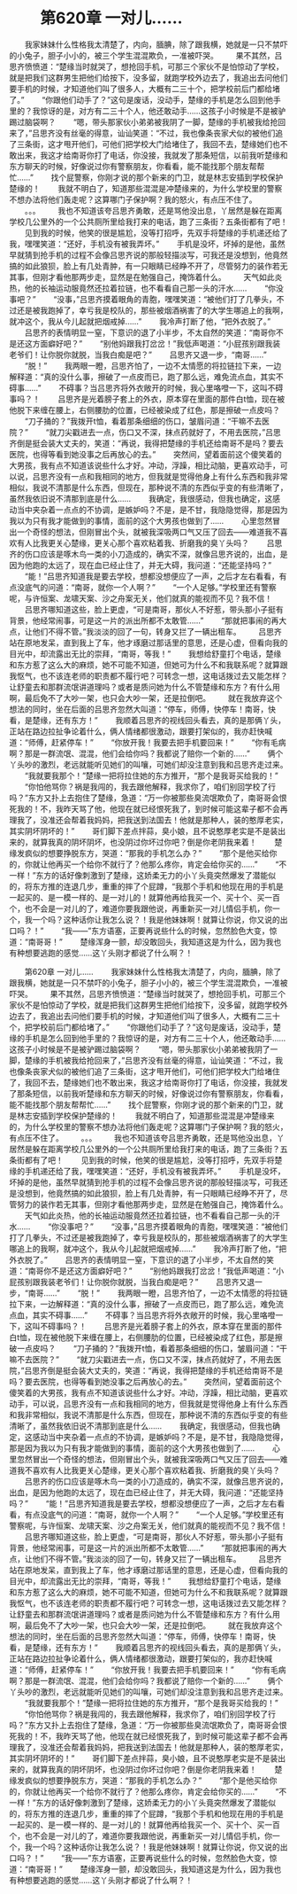 # 　　第620章 一对儿……
　　我家妹妹什么性格我太清楚了，内向，腼腆，除了跟我横，她就是一只不禁吓的小兔子，胆子小小的，被三个学生混混欺负，一准被吓哭。
　　果不其然，吕思齐愤愤道：“楚缘当时就哭了，想抢回手机，可那三个家伙不是怕惊动了学校，就是把我们这群男生把他们给按下，没多留，就跑学校外边去了，我追出去问他们要手机的时候，才知道他们叫了很多人，大概有二三十个，把学校前后门都给堵了。”
　　“你跟他们动手了？”这句是废话，没动手，楚缘的手机是怎么回到他手里的？我惊讶的是，对方有二三十个人，他还敢动手……这孩子小时候是不是被驴踢过脑袋啊？
　　“嗯，带头那家伙小弟弟被我阴了一脚，楚缘的手机被我给抢回来了，”吕思齐没有丝毫的得意，讪讪笑道：“不过，我也像条丧家犬似的被他们追了三条街，这才甩开他们，可他们把学校大门给堵住了，我回不去，楚缘她们也不敢出来，我这才给南哥你打了电话，你没接，我就发了那条短信，以前我听楚缘和东方聊天的时候，好像说过你有警察朋友，你看看，能不能找那个朋友帮帮忙……”
　　找个屁警察，你刚才说的那个新来的门卫，就是林志安插到学校保护楚缘的！
　　我就不明白了，知道那些混混是冲楚缘来的，为什么学校里的警察不想办法将他们轰走呢？这算哪门子保护啊？我的怒火，有点压不住了。
　　。。。
　　我也不知道该夸吕思齐勇敢，还是骂他没出息，丫居然是躲在距离学校几公里外的一个公共厕所里给我打来的电话，跑了三条街？五条街都有了吧！
　　见到我的时候，他笑的很是尴尬，没等打招呼，先双手将楚缘的手机递还给了我，嘿嘿笑道：“还好，手机没有被我弄坏。”
　　手机是没坏，坏掉的是他，虽然早就猜到抢手机的过程不会像吕思齐说的那般轻描淡写，可我还是没想到，他竟然搞的如此狼狈，脸上有几处青肿，有一只眼睛已经睁不开了，尽管努力的装作若无其事，但刚才看他那两步走，显然是在勉强自己，掩饰着什么。
　　天气如此炎热，他的长袖运动服竟然还拉着拉链，也不看看自己那一头的汗水……
　　“你没事吧？”
　　“没事，”吕思齐摸着眼角的青胞，嘿嘿笑道：“被他们打了几拳头，不过还是被我跑掉了，幸亏我是校队的，那些被烟酒祸害了的大学生哪追上的我啊，就冲这个，我从今儿起就把烟戒掉……”
　　我冷声打断了他，“把外衣脱了。”
　　吕思齐的表情明显一窒，下意识的退了小半步，不太自然的笑道：“南哥你不是还这方面癖好吧？”
　　“别他妈跟我打岔岔！”我低声喝道：“小屁孩别跟我装老爷们！让你脱你就脱，当我白痴是吧？”
　　吕思齐又退一步，“南哥……”
　　“脱！”
　　我两眼一瞪，吕思齐怕了，一边不太情愿的将拉链拉下来，一边解释道：“真的没什么事，擦破了一点皮而已，跑了那么远，难免流点血，其实不碍事……”
　　不碍事？当吕思齐将外衣敞开的时候，我心里咯噔一下，这叫不碍事吗？！
　　吕思齐是光着膀子套上的外衣，原本穿在里面的那件白t恤，现在被他脱下来缠在腰上，右侧腰肋的位置，已经被染成了红色，那是擦破一点皮吗？
　　“刀子捅的？”我拨开t恤，看着那条细细的伤口，皱眉问道：“干嘛不去医院？”
　　“就刀尖戳进去一点，伤口又不深，抹点药就好了，不用去医院，”吕思齐倒是挺会装大丈夫的，笑道：“再说，我得把楚缘的手机还给南哥不是吗？要去医院，也得等看到她没事之后再放心的去。”
　　突然间，望着面前这个傻笑着的大男孩，我有点不知道该说些什么才好。冲动，浮躁，相比动脑，更喜欢动手，可以说，吕思齐没有一点和我相同的地方，但我就是觉得他身上有什么东西和我非常相似，我说不清那是什么东西，但现在，那种说不清的东西似乎变的有些清晰了，虽然我依旧说不清那到底是什么……
　　我确定，我很感动，但我也确定，这感动当中夹杂着一点点的不协调，是嫉妒吗？不是，是不甘，我隐隐觉得，那是因为我以为只有我才能做到的事情，面前的这个大男孩也做到了……
　　心里忽然冒出一个奇怪的想法，但刚冒出个头，就被我深吸两口气又压了回去——难道我不喜欢有人比我更关心楚缘，更关心那个喜欢粘着我、折磨我的臭丫头吗？
　　吕思齐的伤口应该是啄木鸟一类的小刀造成的，确实不深，就像吕思齐说的，出血，是因为他跑的太远了，现在血已经止住了，并无大碍，我问道：“还能坚持吗？”
　　“能！”吕思齐知道我是要去学校，想都没想便应了一声，之后才左右看看，有点没底气的问道：“南哥，就你一个人啊？”
　　“一个人足够。”学校里还有警察呢，与许恒案、龙啸天案、沙之舟案无关，他们就真的能视而不见？我不信！
　　吕思齐哪知道这些，脸上更虚，“可是南哥，那伙人不好惹，带头那小子挺有背景，他经常闹事，可是这一片的派出所都不太敢管……”
　　“那就把事闹的再大点，让他们不得不管。”我淡淡的回了一句，转身又拦了一辆出租车。
　　吕思齐站在原地发呆，直到我上了车，他才琢磨过那话里的意思，还是心虚，但看向我的目光中，却流露出无比的崇拜，“南哥，等我！”
　　我想给舒童打个电话，楚缘和东方惹了这么大的麻烦，她不可能不知道，但她可为什么不和我联系呢？就算跟我怄气，也不该连老师的职责都不履行吧？可转念一想，这电话拨过去又能怎样？让舒童去和那群流氓讲道理吗？或者是质问她为什么不管楚缘和东方？有什么用啊，最后免不了大吵一架，也只会大吵一架，还是拉倒吧。
　　就在我放弃这个想法的同时，坐在后面的吕思齐忽然大叫道：“停车，师傅，快停车！南哥，快看，是楚缘，还有东方！”
　　我顺着吕思齐的视线回头看去，真的是那俩丫头，正站在路边拉扯争论着什么，俩人情绪都很激动，跟要打架似的，我亦赶快喊道：“师傅，赶紧停车！”
　　“你放开我！我要去把手机要回来！”
　　“你有毛病啊？那是一群流氓、混混，他们会给你吗？我都说了赔你一个新的……”
　　俩个丫头吵的激烈，老远就能听见她们的叫嚷，可她们却没注意到我和吕思齐走过来。
　　“我就要我那个！”楚缘一把将拉住她的东方推开，“那个是我哥买给我的！”
　　“你怕他骂你？祸是我闯的，我去跟他解释，我求你了，咱们别回学校了行吗？”东方又扑上去抱住了楚缘，急道：“万一你被那些臭流氓欺负了，南哥哥会恨死我的！不，我昨天骂了他，他现在就已经恨死我了，到时候可能这辈子都不会再理我了，没准还会帮着我妈妈，把我送到法国去！他就是那种人，装的憨厚老实，其实阴坏阴坏的！”
　　哥们脚下差点拌蒜，臭小娘，且不说憨厚老实是不是装出来的，就算我真的阴坏阴坏，也没阴过你坏过你吧？倒是你老阴我来着！
　　楚缘发疯似的想要挣脱东方，哭道：“那我的手机怎么办？”
　　“那个是他买给你的，你就让他再买一个给你不就行了？他那么疼你，肯定会给你买的……”
　　“不一样！”东方的话好像刺激到了楚缘，这娇柔无力的小丫头竟突然爆发了潜能似的，将东方推的连退几步，重重的摔了个屁蹲，“我那个手机和他现在用的手机是一起买的、是一模一样的、是一对儿的！就算他再给我买一个、买十个、买一百个，也不会是一对儿的了，难道你要我跟他说，再重新买一对儿情侣手机，你一个，我一个吗？这种话你让我怎么说？！我是他妹妹啊！就算让你说，你又说的出口吗？！”
　　“我——”东方语塞，正要再说些什么的时候，忽然脸色大变，惊道：“南哥哥！”
　　楚缘浑身一颤，却没敢回头，我知道这是为什么，因为我也有种想要逃跑的感觉……这丫头刚才都说了什么啊？！

　　第620章 一对儿……
　　我家妹妹什么性格我太清楚了，内向，腼腆，除了跟我横，她就是一只不禁吓的小兔子，胆子小小的，被三个学生混混欺负，一准被吓哭。
　　果不其然，吕思齐愤愤道：“楚缘当时就哭了，想抢回手机，可那三个家伙不是怕惊动了学校，就是把我们这群男生把他们给按下，没多留，就跑学校外边去了，我追出去问他们要手机的时候，才知道他们叫了很多人，大概有二三十个，把学校前后门都给堵了。”
　　“你跟他们动手了？”这句是废话，没动手，楚缘的手机是怎么回到他手里的？我惊讶的是，对方有二三十个人，他还敢动手……这孩子小时候是不是被驴踢过脑袋啊？
　　“嗯，带头那家伙小弟弟被我阴了一脚，楚缘的手机被我给抢回来了，”吕思齐没有丝毫的得意，讪讪笑道：“不过，我也像条丧家犬似的被他们追了三条街，这才甩开他们，可他们把学校大门给堵住了，我回不去，楚缘她们也不敢出来，我这才给南哥你打了电话，你没接，我就发了那条短信，以前我听楚缘和东方聊天的时候，好像说过你有警察朋友，你看看，能不能找那个朋友帮帮忙……”
　　找个屁警察，你刚才说的那个新来的门卫，就是林志安插到学校保护楚缘的！
　　我就不明白了，知道那些混混是冲楚缘来的，为什么学校里的警察不想办法将他们轰走呢？这算哪门子保护啊？我的怒火，有点压不住了。
　　。。。
　　我也不知道该夸吕思齐勇敢，还是骂他没出息，丫居然是躲在距离学校几公里外的一个公共厕所里给我打来的电话，跑了三条街？五条街都有了吧！
　　见到我的时候，他笑的很是尴尬，没等打招呼，先双手将楚缘的手机递还给了我，嘿嘿笑道：“还好，手机没有被我弄坏。”
　　手机是没坏，坏掉的是他，虽然早就猜到抢手机的过程不会像吕思齐说的那般轻描淡写，可我还是没想到，他竟然搞的如此狼狈，脸上有几处青肿，有一只眼睛已经睁不开了，尽管努力的装作若无其事，但刚才看他那两步走，显然是在勉强自己，掩饰着什么。
　　天气如此炎热，他的长袖运动服竟然还拉着拉链，也不看看自己那一头的汗水……
　　“你没事吧？”
　　“没事，”吕思齐摸着眼角的青胞，嘿嘿笑道：“被他们打了几拳头，不过还是被我跑掉了，幸亏我是校队的，那些被烟酒祸害了的大学生哪追上的我啊，就冲这个，我从今儿起就把烟戒掉……”
　　我冷声打断了他，“把外衣脱了。”
　　吕思齐的表情明显一窒，下意识的退了小半步，不太自然的笑道：“南哥你不是还这方面癖好吧？”
　　“别他妈跟我打岔岔！”我低声喝道：“小屁孩别跟我装老爷们！让你脱你就脱，当我白痴是吧？”
　　吕思齐又退一步，“南哥……”
　　“脱！”
　　我两眼一瞪，吕思齐怕了，一边不太情愿的将拉链拉下来，一边解释道：“真的没什么事，擦破了一点皮而已，跑了那么远，难免流点血，其实不碍事……”
　　不碍事？当吕思齐将外衣敞开的时候，我心里咯噔一下，这叫不碍事吗？！
　　吕思齐是光着膀子套上的外衣，原本穿在里面的那件白t恤，现在被他脱下来缠在腰上，右侧腰肋的位置，已经被染成了红色，那是擦破一点皮吗？
　　“刀子捅的？”我拨开t恤，看着那条细细的伤口，皱眉问道：“干嘛不去医院？”
　　“就刀尖戳进去一点，伤口又不深，抹点药就好了，不用去医院，”吕思齐倒是挺会装大丈夫的，笑道：“再说，我得把楚缘的手机还给南哥不是吗？要去医院，也得等看到她没事之后再放心的去。”
　　突然间，望着面前这个傻笑着的大男孩，我有点不知道该说些什么才好。冲动，浮躁，相比动脑，更喜欢动手，可以说，吕思齐没有一点和我相同的地方，但我就是觉得他身上有什么东西和我非常相似，我说不清那是什么东西，但现在，那种说不清的东西似乎变的有些清晰了，虽然我依旧说不清那到底是什么……
　　我确定，我很感动，但我也确定，这感动当中夹杂着一点点的不协调，是嫉妒吗？不是，是不甘，我隐隐觉得，那是因为我以为只有我才能做到的事情，面前的这个大男孩也做到了……
　　心里忽然冒出一个奇怪的想法，但刚冒出个头，就被我深吸两口气又压了回去——难道我不喜欢有人比我更关心楚缘，更关心那个喜欢粘着我、折磨我的臭丫头吗？
　　吕思齐的伤口应该是啄木鸟一类的小刀造成的，确实不深，就像吕思齐说的，出血，是因为他跑的太远了，现在血已经止住了，并无大碍，我问道：“还能坚持吗？”
　　“能！”吕思齐知道我是要去学校，想都没想便应了一声，之后才左右看看，有点没底气的问道：“南哥，就你一个人啊？”
　　“一个人足够。”学校里还有警察呢，与许恒案、龙啸天案、沙之舟案无关，他们就真的能视而不见？我不信！
　　吕思齐哪知道这些，脸上更虚，“可是南哥，那伙人不好惹，带头那小子挺有背景，他经常闹事，可是这一片的派出所都不太敢管……”
　　“那就把事闹的再大点，让他们不得不管。”我淡淡的回了一句，转身又拦了一辆出租车。
　　吕思齐站在原地发呆，直到我上了车，他才琢磨过那话里的意思，还是心虚，但看向我的目光中，却流露出无比的崇拜，“南哥，等我！”
　　我想给舒童打个电话，楚缘和东方惹了这么大的麻烦，她不可能不知道，但她可为什么不和我联系呢？就算跟我怄气，也不该连老师的职责都不履行吧？可转念一想，这电话拨过去又能怎样？让舒童去和那群流氓讲道理吗？或者是质问她为什么不管楚缘和东方？有什么用啊，最后免不了大吵一架，也只会大吵一架，还是拉倒吧。
　　就在我放弃这个想法的同时，坐在后面的吕思齐忽然大叫道：“停车，师傅，快停车！南哥，快看，是楚缘，还有东方！”
　　我顺着吕思齐的视线回头看去，真的是那俩丫头，正站在路边拉扯争论着什么，俩人情绪都很激动，跟要打架似的，我亦赶快喊道：“师傅，赶紧停车！”
　　“你放开我！我要去把手机要回来！”
　　“你有毛病啊？那是一群流氓、混混，他们会给你吗？我都说了赔你一个新的……”
　　俩个丫头吵的激烈，老远就能听见她们的叫嚷，可她们却没注意到我和吕思齐走过来。
　　“我就要我那个！”楚缘一把将拉住她的东方推开，“那个是我哥买给我的！”
　　“你怕他骂你？祸是我闯的，我去跟他解释，我求你了，咱们别回学校了行吗？”东方又扑上去抱住了楚缘，急道：“万一你被那些臭流氓欺负了，南哥哥会恨死我的！不，我昨天骂了他，他现在就已经恨死我了，到时候可能这辈子都不会再理我了，没准还会帮着我妈妈，把我送到法国去！他就是那种人，装的憨厚老实，其实阴坏阴坏的！”
　　哥们脚下差点拌蒜，臭小娘，且不说憨厚老实是不是装出来的，就算我真的阴坏阴坏，也没阴过你坏过你吧？倒是你老阴我来着！
　　楚缘发疯似的想要挣脱东方，哭道：“那我的手机怎么办？”
　　“那个是他买给你的，你就让他再买一个给你不就行了？他那么疼你，肯定会给你买的……”
　　“不一样！”东方的话好像刺激到了楚缘，这娇柔无力的小丫头竟突然爆发了潜能似的，将东方推的连退几步，重重的摔了个屁蹲，“我那个手机和他现在用的手机是一起买的、是一模一样的、是一对儿的！就算他再给我买一个、买十个、买一百个，也不会是一对儿的了，难道你要我跟他说，再重新买一对儿情侣手机，你一个，我一个吗？这种话你让我怎么说？！我是他妹妹啊！就算让你说，你又说的出口吗？！”
　　“我——”东方语塞，正要再说些什么的时候，忽然脸色大变，惊道：“南哥哥！”
　　楚缘浑身一颤，却没敢回头，我知道这是为什么，因为我也有种想要逃跑的感觉……这丫头刚才都说了什么啊？！
